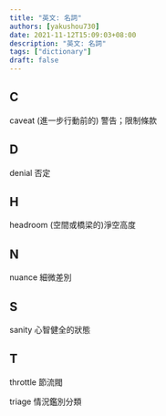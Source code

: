 ```yaml
---
title: "英文: 名詞"
authors: [yakushou730]
date: 2021-11-12T15:09:03+08:00
description: "英文: 名詞"
tags: ["dictionary"]
draft: false
---
```


## C
caveat (進一步行動前的) 警告；限制條款

## D
denial 否定

## H
headroom (空間或橋梁的)淨空高度

## N
nuance 細微差別

## S
sanity 心智健全的狀態

## T
throttle 節流閥

triage 情況鑑別分類
